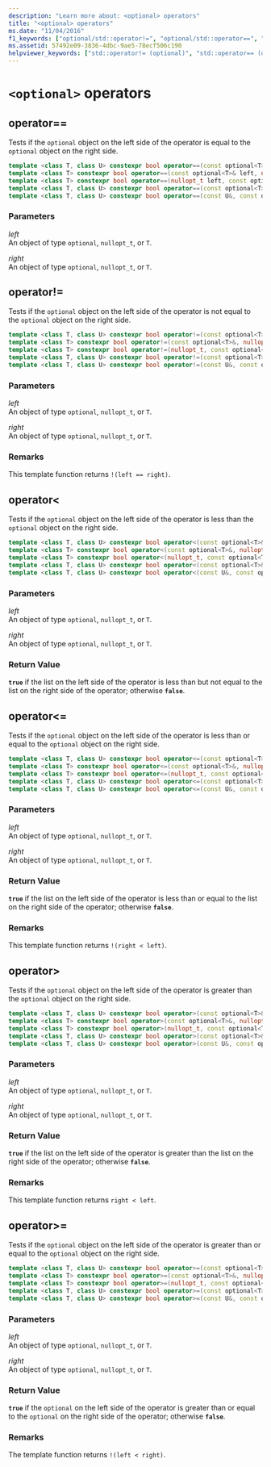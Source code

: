 ```yaml
---
description: "Learn more about: <optional> operators"
title: "<optional> operators"
ms.date: "11/04/2016"
f1_keywords: ["optional/std::operator!=", "optional/std::operator==", "optional/std::operatoroperator>", "optional/std::operatoroperator&gt=;", "optional/std::operatoroperator&lt;", "optional/std::operatoroperator&lt;="]
ms.assetid: 57492e09-3836-4dbc-9ae5-78ecf506c190
helpviewer_keywords: ["std::operator!= (optional)", "std::operator== (optional)", "std::operatoroperator> (optional)", "std::operatoroperator&gt=; (optional)", "std::operatoroperator&lt; (optional)", "std::operatoroperator&lt;= (optional)"]
---
```

# `<optional>` operators

## <a name="op_eq_eq"></a> operator==

Tests if the `optional` object on the left side of the operator is equal to the `optional` object on the right side.

```cpp
template <class T, class U> constexpr bool operator==(const optional<T>& left, const optional<U>& right);
template <class T> constexpr bool operator==(const optional<T>& left, nullopt_t right) noexcept;
template <class T> constexpr bool operator==(nullopt_t left, const optional<T>& right) noexcept;
template <class T, class U> constexpr bool operator==(const optional<T>&, const U&);
template <class T, class U> constexpr bool operator==(const U&, const optional<T>&);
```

### Parameters

*left*\
An object of type `optional`, `nullopt_t`, or `T`.

*right*\
An object of type `optional`, `nullopt_t`, or `T`.

## <a name="op_neq"></a> operator!=

Tests if the `optional` object on the left side of the operator is not equal to the `optional` object on the right side.

```cpp
template <class T, class U> constexpr bool operator!=(const optional<T>&, const optional<U>&);
template <class T> constexpr bool operator!=(const optional<T>&, nullopt_t) noexcept;
template <class T> constexpr bool operator!=(nullopt_t, const optional<T>&) noexcept;
template <class T, class U> constexpr bool operator!=(const optional<T>&, const U&);
template <class T, class U> constexpr bool operator!=(const U&, const optional<T>&);
```

### Parameters

*left*\
An object of type `optional`, `nullopt_t`, or `T`.

*right*\
An object of type `optional`, `nullopt_t`, or `T`.

### Remarks

This template function returns `!(left == right)`.

## <a name="op_lt"></a> operator&lt;

Tests if the `optional` object on the left side of the operator is less than the `optional` object on the right side.

```cpp
template <class T, class U> constexpr bool operator<(const optional<T>&, const optional<U>&);
template <class T> constexpr bool operator<(const optional<T>&, nullopt_t) noexcept;
template <class T> constexpr bool operator<(nullopt_t, const optional<T>&) noexcept;
template <class T, class U> constexpr bool operator<(const optional<T>&, const U&);
template <class T, class U> constexpr bool operator<(const U&, const optional<T>&);
```

### Parameters

*left*\
An object of type `optional`, `nullopt_t`, or `T`.

*right*\
An object of type `optional`, `nullopt_t`, or `T`.

### Return Value

**`true`** if the list on the left side of the operator is less than but not equal to the list on the right side of the operator; otherwise **`false`**.

## <a name="op_lt_eq"></a> operator&lt;=

Tests if the `optional` object on the left side of the operator is less than or equal to the `optional` object on the right side.

```cpp
template <class T, class U> constexpr bool operator<=(const optional<T>&, const optional<U>&);
template <class T> constexpr bool operator<=(const optional<T>&, nullopt_t) noexcept;
template <class T> constexpr bool operator<=(nullopt_t, const optional<T>&) noexcept;
template <class T, class U> constexpr bool operator<=(const optional<T>&, const U&);
template <class T, class U> constexpr bool operator<=(const U&, const optional<T>&);
```

### Parameters

*left*\
An object of type `optional`, `nullopt_t`, or `T`.

*right*\
An object of type `optional`, `nullopt_t`, or `T`.

### Return Value

**`true`** if the list on the left side of the operator is less than or equal to the list on the right side of the operator; otherwise **`false`**.

### Remarks

This template function returns `!(right < left)`.

## <a name="op_gt"></a> operator&gt;

Tests if the `optional` object on the left side of the operator is greater than the `optional` object on the right side.

```cpp
template <class T, class U> constexpr bool operator>(const optional<T>&, const optional<U>&);
template <class T> constexpr bool operator>(const optional<T>&, nullopt_t) noexcept;
template <class T> constexpr bool operator>(nullopt_t, const optional<T>&) noexcept;
template <class T, class U> constexpr bool operator>(const optional<T>&, const U&);
template <class T, class U> constexpr bool operator>(const U&, const optional<T>&);
```

### Parameters

*left*\
An object of type `optional`, `nullopt_t`, or `T`.

*right*\
An object of type `optional`, `nullopt_t`, or `T`.

### Return Value

**`true`** if the list on the left side of the operator is greater than the list on the right side of the operator; otherwise **`false`**.

### Remarks

This template function returns `right < left`.

## <a name="op_gt_eq"></a> operator&gt;=

Tests if the `optional` object on the left side of the operator is greater than or equal to the `optional` object on the right side.

```cpp
template <class T, class U> constexpr bool operator>=(const optional<T>&, const optional<U>&);
template <class T> constexpr bool operator>=(const optional<T>&, nullopt_t) noexcept;
template <class T> constexpr bool operator>=(nullopt_t, const optional<T>&) noexcept;
template <class T, class U> constexpr bool operator>=(const optional<T>&, const U&);
template <class T, class U> constexpr bool operator>=(const U&, const optional<T>&);
```

### Parameters

*left*\
An object of type `optional`, `nullopt_t`, or `T`.

*right*\
An object of type `optional`, `nullopt_t`, or `T`.

### Return Value

**`true`** if the `optional` on the left side of the operator is greater than or equal to the `optional` on the right side of the operator; otherwise **`false`**.

### Remarks

The template function returns `!(left < right)`.
